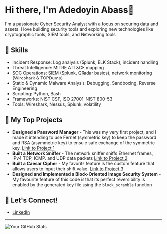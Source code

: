 # Hi there, I'm Adedoyin Abass👋

I'm a passionate Cyber Security Analyst with a focus on securing data and assets. I love building security tools and exploring new technologies like cryptographic tools, SIEM tools, and Networking tools

## 🌱 Skills
* Incident Response: Log analysis (Splunk, ELK Stack), incident handling
* Threat Intelligence: MITRE ATT&CK mapping
* SOC Operations: SIEM (Splunk, QRadar basics), network monitoring (Wireshark & TCPDump)
* Static & Dynamic Malware Analysis: Debugging, Sandboxing, Reverse Engineering
* Scripting: Python, Bash
* Frameworks: NIST CSF, ISO 27001, NIST 800-53
* Tools: Wireshark, Nessus, Splunk, Volatility

## 🔭 My Top Projects
* **Designed a Password Manager** - This was my very first project, and I made it intending to use Fernet (symmetric key) to keep the password and RSA (asymmetric key) to ensure safe exchange of the symmetric key.  [Link to Project 1](https://github.com/Ubuntu-Dekiru/Password_Manager)
* **Built a Network Sniffer** - The network sniffer sniffs Ethernet frames, IPv4 TCP, ICMP. and UDP data packets [Link to Project 2](https://github.com/Ubuntu-Dekiru/PRODIGY_CS_01)
* **Built a Caesar Cipher** - My favorite feature is the custom feature that allows users to input their shift value. [Link to Project 3](https://github.com/Ubuntu-Dekiru/codealpha_tasks_networksniffer)
*  **Designed and Implemented a Block-Oriented Image Security System** -  My favourite feature of this code is that its perfect reversibility is enabled by the generated key file using the `block_scramble` function

## 💬 Let's Connect!
* [LinkedIn](https://linkedin.com/in/adedoyin-abass)

---
![Your GitHub Stats](https://github-readme-stats.vercel.app/api?username=Ubuntu-Dekiru&show_icons=true&theme=radical)
